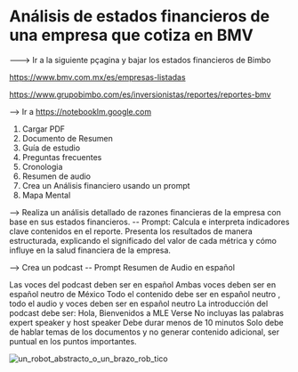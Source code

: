 # Análisis de estados financieros de una empresa que cotiza en BMV

---> Ir a la siguiente pçagina y bajar los estados financieros de Bimbo

https://www.bmv.com.mx/es/empresas-listadas

https://www.grupobimbo.com/es/inversionistas/reportes/reportes-bmv


--> Ir a https://notebooklm.google.com

1. Cargar PDF
2. Documento de Resumen
3. Guía de estudio
4. Preguntas frecuentes 
5. Cronologia
6. Resumen de audio
7. Crea un Análisis financiero usando un prompt
8. Mapa Mental

--> Realiza un análisis detallado de razones financieras de la empresa con base en sus estados financieros. 
-- Prompt: Calcula e interpreta indicadores clave contenidos en el reporte. Presenta los resultados de manera estructurada, explicando el significado del valor de cada métrica y cómo influye en la salud financiera de la empresa.

--> Crea un podcast
-- Prompt Resumen de Audio en español

Las voces del podcast deben ser en español
Ambas voces deben ser en español neutro de México
Todo el contenido debe ser en español neutro , todo el audio y voces deben ser en español neutro
La introducción del podcast debe ser: Hola, Bienvenidos a MLE Verse 
No incluyas las palabras expert speaker y host speaker
Debe durar  menos de  10 minutos
Solo debe de hablar temas de los documentos y no generar contenido adicional, ser puntual en los puntos importantes.



![un_robot_abstracto_o_un_brazo_rob_tico](https://github.com/user-attachments/assets/806224d6-2b8b-492a-a41a-2a219478ab28)
